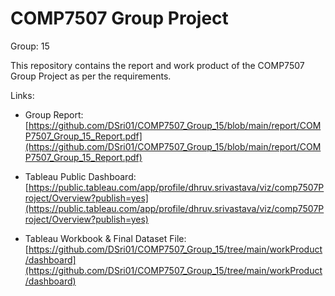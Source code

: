 # COMP7507 Group Project

Group: 15

This repository contains the report and work product
of the COMP7507 Group Project as per the requirements.

Links:

- Group Report: [https://github.com/DSri01/COMP7507_Group_15/blob/main/report/COMP7507_Group_15_Report.pdf](https://github.com/DSri01/COMP7507_Group_15/blob/main/report/COMP7507_Group_15_Report.pdf)

- Tableau Public Dashboard: [https://public.tableau.com/app/profile/dhruv.srivastava/viz/comp7507Project/Overview?publish=yes](https://public.tableau.com/app/profile/dhruv.srivastava/viz/comp7507Project/Overview?publish=yes)

- Tableau Workbook & Final Dataset File: [https://github.com/DSri01/COMP7507_Group_15/tree/main/workProduct/dashboard](https://github.com/DSri01/COMP7507_Group_15/tree/main/workProduct/dashboard)